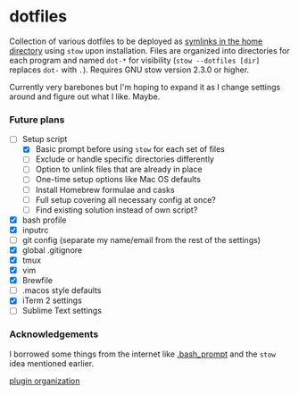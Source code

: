 # dotfiles

Collection of various dotfiles to be deployed as [symlinks in the home directory](http://brandon.invergo.net/news/2012-05-26-using-gnu-stow-to-manage-your-dotfiles.html) using `stow` upon installation. Files are organized into directories for each program and named `dot-*` for visibility (`stow --dotfiles [dir]` replaces `dot-` with `.`). Requires GNU stow version 2.3.0 or higher.

Currently very barebones but I'm hoping to expand it as I change settings around and figure out what I like. Maybe.

### Future plans

- [ ] Setup script
  - [x] Basic prompt before using `stow` for each set of files
  - [ ] Exclude or handle specific directories differently
  - [ ] Option to unlink files that are already in place
  - [ ] One-time setup options like Mac OS defaults
  - [ ] Install Homebrew formulae and casks
  - [ ] Full setup covering all necessary config at once?
  - [ ] Find existing solution instead of own script?
- [x] bash profile
- [x] inputrc
- [ ] git config (separate my name/email from the rest of the settings)
- [x] global .gitignore
- [x] tmux
- [x] vim
- [x] Brewfile
- [ ] .macos style defaults
- [X] iTerm 2 settings
- [ ] Sublime Text settings

### Acknowledgements
I borrowed some things from the internet like [.bash\_prompt](https://github.com/mathiasbynens/dotfiles) and the `stow` idea mentioned earlier.

[plugin organization](https://shapeshed.com/vim-packages/)
